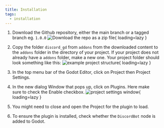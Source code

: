```yaml
---
title: Installation
tags:
  - installation
---
```


1. Download the Github repository, either the main branch or a tagged branch eg. `1.0.0`
    ![Download the repo as a zip file](https://cdn.discordapp.com/attachments/360062738615107605/870873704081535016/unknown.png){ loading=lazy }

2. Copy the folder `discord_gd` from `addons` from the downloaded content to the `addons` folder in the directory of your project. If your project does not already have a `addons` folder, make a new one. Your project folder should look something like this:
   ![example project structure](https://cdn.discordapp.com/attachments/360062738615107605/870875138265079828/unknown.png){ loading=lazy }

3. In the top menu bar of the Godot Editor, click on Project then Project Settings.

4. In the new dialog Window that pops up, click on Plugins. Here make sure to check the Enable checkbox.
   ![project settings window](https://cdn.discordapp.com/attachments/360062738615107605/870876062551257098/unknown.png){ loading=lazy }

5. You might need to close and open the Project for the plugin to load.

6. To ensure the plugin is installed, check whether the `DiscordBot` node is added to Godot.
